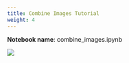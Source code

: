 ```yaml
---
title: Combine Images Tutorial
weight: 4
---
```


**Notebook name**: combine_images.ipynb

<img src='/images/comingsoon.png' />